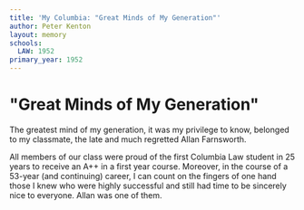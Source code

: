 ```yaml
---
title: 'My Columbia: "Great Minds of My Generation"'
author: Peter Kenton
layout: memory
schools:
  LAW: 1952
primary_year: 1952
---
```

# "Great Minds of My Generation"

The greatest mind of my generation, it was my privilege to know, belonged to my classmate, the late and much regretted Allan Farnsworth. 

All members of our class were proud of the first Columbia Law student in 25 years to receive an A++ in a first year course. Moreover, in the course of a 53-year (and continuing) career, I can count on the fingers of one hand those I knew who were highly successful and still had time to be sincerely nice to everyone. Allan was one of them.
